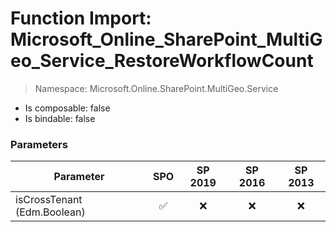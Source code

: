 # Function Import: Microsoft_Online_SharePoint_MultiGeo_Service_RestoreWorkflowCount

> Namespace: Microsoft.Online.SharePoint.MultiGeo.Service

- Is composable: false
- Is bindable: false

### Parameters

Parameter | SPO | SP 2019 | SP 2016 | SP 2013
----------|:---:|:-------:|:-------:|:-------:
isCrossTenant (Edm.Boolean) | ✅ | ❌ | ❌ | ❌